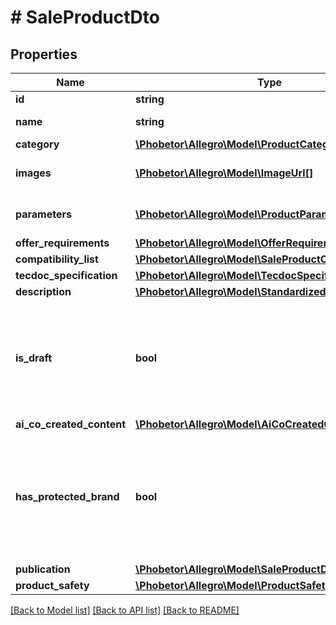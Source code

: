 # # SaleProductDto

## Properties

Name | Type | Description | Notes
------------ | ------------- | ------------- | -------------
**id** | **string** | Product id. |
**name** | **string** | Product name. |
**category** | [**\Phobetor\Allegro\Model\ProductCategoryWithPath**](ProductCategoryWithPath.md) |  |
**images** | [**\Phobetor\Allegro\Model\ImageUrl[]**](ImageUrl.md) | List of product images. | [optional]
**parameters** | [**\Phobetor\Allegro\Model\ProductParameterDto[]**](ProductParameterDto.md) | List of product parameters. | [optional]
**offer_requirements** | [**\Phobetor\Allegro\Model\OfferRequirements**](OfferRequirements.md) |  | [optional]
**compatibility_list** | [**\Phobetor\Allegro\Model\SaleProductCompatibilityList**](SaleProductCompatibilityList.md) |  | [optional]
**tecdoc_specification** | [**\Phobetor\Allegro\Model\TecdocSpecification**](TecdocSpecification.md) |  | [optional]
**description** | [**\Phobetor\Allegro\Model\StandardizedDescription**](StandardizedDescription.md) |  | [optional]
**is_draft** | **bool** | Flag that informs if product is waiting for resolution of basic parameters change proposal. | [optional]
**ai_co_created_content** | [**\Phobetor\Allegro\Model\AiCoCreatedContent**](AiCoCreatedContent.md) |  | [optional]
**has_protected_brand** | **bool** | Flag that informs if product is a part of a protected brand&#39;s assortment and its use may be restricted. | [optional]
**publication** | [**\Phobetor\Allegro\Model\SaleProductDtoPublication**](SaleProductDtoPublication.md) |  | [optional]
**product_safety** | [**\Phobetor\Allegro\Model\ProductSafetyDto**](ProductSafetyDto.md) |  | [optional]

[[Back to Model list]](../../README.md#models) [[Back to API list]](../../README.md#endpoints) [[Back to README]](../../README.md)
